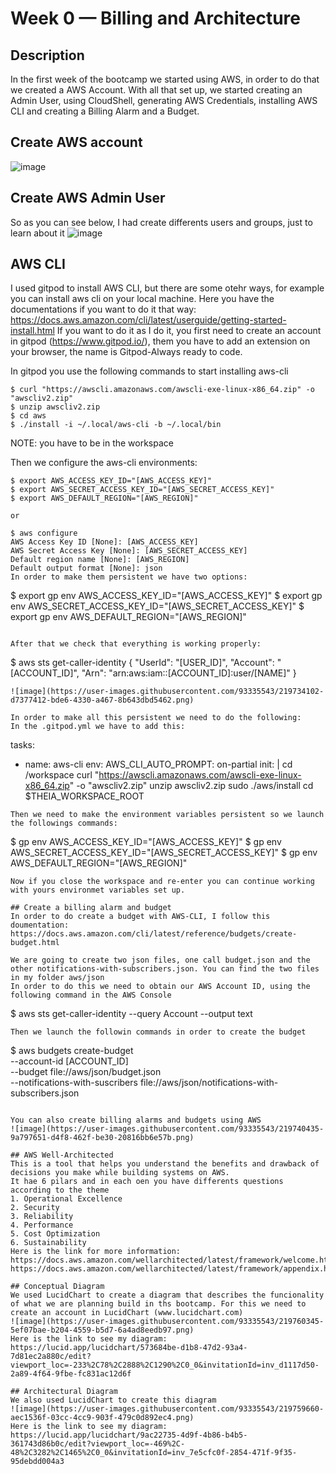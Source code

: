 # Week 0 — Billing and Architecture

## Description
In the first week of the bootcamp we started using AWS, in order to do that we created a AWS Account. With all that set up, we started creating an Admin User, using CloudShell, generating AWS Credentials, installing AWS CLI and creating a Billing Alarm and a Budget.

## Create AWS account
![image](https://user-images.githubusercontent.com/93335543/219703084-93ef62f2-e0a8-4378-b81e-1eb6f1cc7579.png)

## Create AWS Admin User
So as you can see below, I had create differents users and groups, just to learn about it 
![image](https://user-images.githubusercontent.com/93335543/219702109-92bb7736-6852-488b-bf20-7da1b083bc5c.png)

## AWS CLI
I used gitpod to install AWS CLI, but there are some otehr ways, for example you can install aws cli on your local machine. 
Here you have the documentations if you want to do it that way: https://docs.aws.amazon.com/cli/latest/userguide/getting-started-install.html
If you want to do it as I do it, you first need to create an account in gitpod (https://www.gitpod.io/), them you have to add an extension on your browser, the name is Gitpod-Always ready to code.

In gitpod you use the following commands to start installing aws-cli
```
$ curl "https://awscli.amazonaws.com/awscli-exe-linux-x86_64.zip" -o "awscliv2.zip"
$ unzip awscliv2.zip
$ cd aws
$ ./install -i ~/.local/aws-cli -b ~/.local/bin
```
NOTE: you have to be in the workspace 

Then we configure the aws-cli environments:
```
$ export AWS_ACCESS_KEY_ID="[AWS_ACCESS_KEY]"
$ export AWS_SECRET_ACCESS_KEY_ID="[AWS_SECRET_ACCESS_KEY]"
$ export AWS_DEFAULT_REGION="[AWS_REGION]"

or

$ aws configure
AWS Access Key ID [None]: [AWS_ACCESS_KEY]
AWS Secret Access Key [None]: [AWS_SECRET_ACCESS_KEY]
Default region name [None]: [AWS_REGION]
Default output format [None]: json
In order to make them persistent we have two options: 
```
$ export gp env AWS_ACCESS_KEY_ID="[AWS_ACCESS_KEY]"
$ export gp env AWS_SECRET_ACCESS_KEY_ID="[AWS_SECRET_ACCESS_KEY]"
$ export gp env AWS_DEFAULT_REGION="[AWS_REGION]"
```

After that we check that everything is working properly:
```
$ aws sts get-caller-identity
{
    "UserId": "[USER_ID]",
    "Account": "[ACCOUNT_ID]",
    "Arn": "arn:aws:iam::[ACCOUNT_ID]:user/[NAME]"
}
```
![image](https://user-images.githubusercontent.com/93335543/219734102-d7377412-bde6-4330-a467-8b643dbd5462.png)

In order to make all this persistent we need to do the following:
In the .gitpod.yml we have to add this:
```
tasks:
  - name: aws-cli
    env: 
      AWS_CLI_AUTO_PROMPT: on-partial
    init: |
      cd /workspace
      curl "https://awscli.amazonaws.com/awscli-exe-linux-x86_64.zip" -o "awscliv2.zip"
      unzip awscliv2.zip
      sudo ./aws/install
      cd $THEIA_WORKSPACE_ROOT
```
Then we need to make the environment variables persistent so we launch the followings commands:
```
$ gp env AWS_ACCESS_KEY_ID="[AWS_ACCESS_KEY]"
$ gp env AWS_SECRET_ACCESS_KEY_ID="[AWS_SECRET_ACCESS_KEY]"
$ gp env AWS_DEFAULT_REGION="[AWS_REGION]"
```
Now if you close the workspace and re-enter you can continue working with yours environmet variables set up. 

## Create a billing alarm and budget
In order to do create a budget with AWS-CLI, I follow this doumentation:
https://docs.aws.amazon.com/cli/latest/reference/budgets/create-budget.html

We are going to create two json files, one call budget.json and the other notifications-with-subscribers.json. You can find the two files in my folder aws/json
In order to do this we need to obtain our AWS Account ID, using the following command in the AWS Console
```
$ aws sts get-caller-identity --query Account --output text
```
Then we launch the followin commands in order to create the budget
```
$ aws budgets create-budget \
  --account-id [ACCOUNT_ID] \
  --budget file://aws/json/budget.json \
  --notifications-with-suscribers file://aws/json/notifications-with-subscribers.json
```

You can also create billing alarms and budgets using AWS
![image](https://user-images.githubusercontent.com/93335543/219740435-9a797651-d4f8-462f-be30-20816bb6e57b.png)

## AWS Well-Architected 
This is a tool that helps you understand the benefits and drawback of decisions you make while building systems on AWS. 
It hae 6 pilars and in each oen you have differents questions according to the theme
1. Operational Excellence
2. Security
3. Reliability
4. Performance
5. Cost Optimization
6. Sustainability 
Here is the link for more information:
https://docs.aws.amazon.com/wellarchitected/latest/framework/welcome.html
https://docs.aws.amazon.com/wellarchitected/latest/framework/appendix.html

## Conceptual Diagram 
We used LucidChart to create a diagram that describes the funcionality of what we are planning build in ths bootcamp. For this we need to create an account in LucidChart (www.lucidchart.com)
![image](https://user-images.githubusercontent.com/93335543/219760345-5ef07bae-b204-4559-b5d7-6a4ad8eedb97.png)
Here is the link to see my diagram: https://lucid.app/lucidchart/573684be-d1b8-47d2-93a4-7d81ec2a880c/edit?viewport_loc=-233%2C78%2C2888%2C1290%2C0_0&invitationId=inv_d1117d50-2a89-4f64-9fbe-fc831ac12d6f

## Architectural Diagram 
We also used LucidChart to create this diagram 
![image](https://user-images.githubusercontent.com/93335543/219759660-aec1536f-03cc-4cc9-903f-479c0d892ec4.png)
Here is the link to see my diagram: https://lucid.app/lucidchart/9ac22735-4d9f-4b86-b4b5-361743d86b0c/edit?viewport_loc=-469%2C-48%2C3282%2C1465%2C0_0&invitationId=inv_7e5cfc0f-2854-471f-9f35-95debdd004a3





